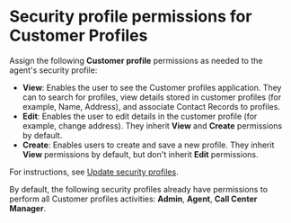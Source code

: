 # Security profile permissions for Customer Profiles<a name="assign-security-profile-customer-profile"></a>

Assign the following **Customer profile** permissions as needed to the agent's security profile:
+ **View**: Enables the user to see the Customer profiles application\. They can to search for profiles, view details stored in customer profiles \(for example, Name, Address\), and associate Contact Records to profiles\.
+ **Edit**: Enables the user to edit details in the customer profile \(for example, change address\)\. They inherit **View** and **Create** permissions by default\.
+ **Create**: Enables users to create and save a new profile\. They inherit **View** permissions by default, but don't inherit **Edit** permissions\.

For instructions, see [Update security profiles](update-security-profiles.md)\.

By default, the following security profiles already have permissions to perform all Customer profiles activities: **Admin**, **Agent**, **Call Center Manager**\.